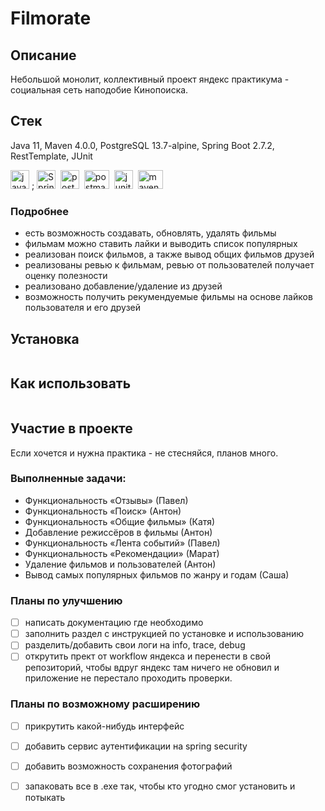 # Filmorate
## Описание
Небольшой монолит, коллективный проект яндекс практикума - социальная сеть наподобие Кинопоиска. 

## Стек
Java 11, Maven 4.0.0, PostgreSQL 13.7-alpine, Spring Boot 2.7.2, RestTemplate, JUnit 

<img src="https://cdn.jsdelivr.net/gh/devicons/devicon/icons/java/java-original-wordmark.svg" title="java" alt="java" width="30" height="30"/>&nbsp;;
  <img src="https://cdn.jsdelivr.net/gh/devicons/devicon/icons/spring/spring-original-wordmark.svg" title="Spring" alt="Spring" width="30" height="30"/>&nbsp;
  <img src="https://cdn.jsdelivr.net/gh/devicons/devicon/icons/postgresql/postgresql-original-wordmark.svg" title="postgresql" alt="postgresql" width="30" height="30"/>&nbsp;
  <img src="https://voyager.postman.com/logo/postman-logo-orange-stacked.svg" title="postman" alt="postman" width="40" height="30"/>&nbsp;
  <img src="https://raw.githubusercontent.com/junit-team/junit5/86465f4f491219ad0c0cf9c64eddca7b0edeb86f/assets/img/junit5-logo.svg" title="junit" alt="junit" width="30" height="30"/>&nbsp;
  <img src="https://www.svgrepo.com/show/373829/maven.svg" title="maven" alt="maven" width="40" height="30"/>&nbsp;
    

### Подробнее
- есть возможность создавать, обновлять, удалять фильмы
- фильмам можно ставить лайки и выводить список популярных
- реализован поиск фильмов, а также вывод общих фильмов друзей
- реализованы ревью к фильмам, ревью от пользователей получает оценку полезности
- реализовано добавление/удаление из друзей
- возможность получить рекумендуемые фильмы на основе лайков пользователя и его друзей


## Установка

```bash

```

## Как использовать

```bash

```

## Участие в проекте

Если хочется и нужна практика - не стесняйся, планов много.

### Выполненные задачи:
- Функциональность  «Отзывы»  (Павел)
- Функциональность «Поиск» (Антон)
- Функциональность «Общие фильмы» (Катя)
- Добавление режиссёров в фильмы  (Антон)
- Функциональность «Лента событий»  (Павел)
- Функциональность «Рекомендации» (Марат)
- Удаление фильмов и пользователей (Антон)
- Вывод самых популярных фильмов по жанру и годам (Саша)

### Планы по улучшению
- [ ] написать документацию где необходимо
- [ ] заполнить раздел с инструкцией по установке и использованию
- [ ] разделить/добавить свои логи на info, trace, debug
- [ ] открутить прект от workflow яндекса и перенести в свой репозиторий, чтобы вдруг яндекс там ничего не обновил и приложение не перестало проходить проверки.
### Планы по возможному расширению
- [ ] прикрутить какой-нибудь интерфейс
- [ ] добавить сервис аутентификации на spring security
- [ ] добавить возможность сохранения фотографий
- [ ] запаковать все в .exe так, чтобы кто угодно смог установить и потыкать

 

